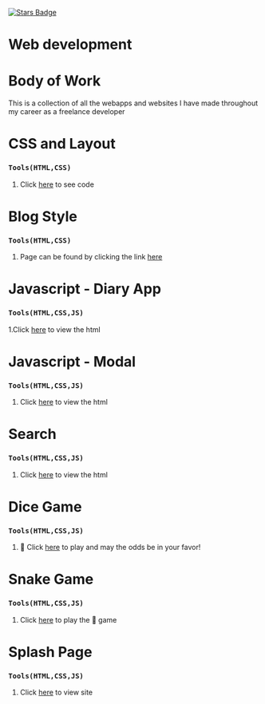 <a href="https://github.com/abhisheknaiidu/awesome-github-profile-readme/stargazers"><img src="https://img.shields.io/github/stars/abhisheknaiidu/awesome-github-profile-readme" alt="Stars Badge"/></a>

# Web development
# Body of Work
This is a collection of all the webapps and websites I have made throughout my career as a freelance developer

# CSS and Layout
### `Tools(HTML,CSS)`
1. Click [here](chal-8.html) to see code

# Blog Style
### `Tools(HTML,CSS)`
1. Page can be found by clicking the link [here](csschal/blog.html)

# Javascript - Diary App
### `Tools(HTML,CSS,JS)`
1.Click [here](csschal/index.html) to view the html


# Javascript - Modal
### `Tools(HTML,CSS,JS)`
1. Click [here](modal/index.html) to view the html


# Search
### `Tools(HTML,CSS,JS)`
1. Click [here](search/index.html) to view the html

#  Dice Game
### `Tools(HTML,CSS,JS)`
1. 🎲 Click [here](dicegame/index.html) to play and may the odds be in your favor!


# Snake Game
### `Tools(HTML,CSS,JS)`
1. Click [here](snakegame/index.html) to play the 🐍 game

# Splash Page
### `Tools(HTML,CSS,JS)`
1. Click [here](bbq/index.html) to view site 



